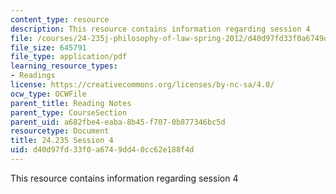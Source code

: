 ```yaml
---
content_type: resource
description: This resource contains information regarding session 4
file: /courses/24-235j-philosophy-of-law-spring-2012/d40d97fd33f0a6749dd40cc62e188f4d_MIT24_235JS12_Session4.pdf
file_size: 645791
file_type: application/pdf
learning_resource_types:
- Readings
license: https://creativecommons.org/licenses/by-nc-sa/4.0/
ocw_type: OCWFile
parent_title: Reading Notes
parent_type: CourseSection
parent_uid: a682fbe4-eaba-8b45-f707-0b877346bc5d
resourcetype: Document
title: 24.235 Session 4
uid: d40d97fd-33f0-a674-9dd4-0cc62e188f4d
---
```

This resource contains information regarding session 4